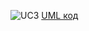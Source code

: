 ![UC3](https://www.planttext.com/api/plantuml/img/fLHDRn9H5Ds_Nt5JjorE6sCC_KYRwiAT6nDtPWe39LB63DEDOG55gOkc6aDgOgnQ-mT611aeG__2VV_8y-w3LXgOZGiIvhvxxpdttFFUTZLqW_3me4o7LI_OoULszzrAiLGfgh9N26dVS_DUe3OAVYMad5_sWqt7SQXQUkDjhZxQsjZRUkRcNhb5BxjnVs-BTl87fKgf6WPkw0TgGTb3K_RqiQrulhlo82sFppdYFdSuild4RHvp5q64EE54Vo0UIQYdwnpf8nxhkZxZJYQrxQK-Hd837M8UScoRyqUq6Q4uqMUweOzk6ouJNt1iOjm3N9JU_BjmwN5NDuLRvmR0aB_6pqH_SqJScMNV0l1d0g-81y1lfkFy04OV65Vw1CH0TO9oRZ5vC4UQz8wVH8uhVGfv889X4XiUKse2iB03FNdnqd6oHYlXJv2tXncXQ5V6jlyYtLxCGdgiPiqGehHk4qh6ieucN-kcV1B_4b_495x05lMxJAhX-9jismYJY3Jes0940WZZbu4TJNcL_DJrghRO43Kb5qTbKqn3e5i7Lbz0ZkqiCAuzbOFnnCPmX9biQ0ycmtQagcTK8uJ7Pi-qn5_lhdHfNLNyqAEWLDmFwPxh5WgkEoj6uEMD22J5V_WAu1seAFkoCviEPk8PczTKzexn2QJjiAUOveRLNEOc6TJb-iRccmTcL1ZS23BlsZRq2GzrSvaKBdhVjk_hzwYkowfY7f5-2u04QJ0aZj49uq2_TVK_Agp-eqBgsh5t_xLI5gNW8nz6KTEbM37CsdiJTvbWWXRo8i7KF_cIBuc_u95e4QAZ3BSoV85_mri9v7KOAsJ5fd1bpLbpXDyKS1iVUBIL-Wi0)
[UML код](https://www.planttext.com/?text=fLHDRn9H5Ds_Nt5JjorE6sCC_KYRwiAT6nDtPWe39LB63DEDOG55gOkc6aDgOgnQ-mT611aeG__2VV_8y-w3LXgOZGiIvhvxxpdttFFUTZLqW_3me4o7LI_OoULszzrAiLGfgh9N26dVS_DUe3OAVYMad5_sWqt7SQXQUkDjhZxQsjZRUkRcNhb5BxjnVs-BTl87fKgf6WPkw0TgGTb3K_RqiQrulhlo82sFppdYFdSuild4RHvp5q64EE54Vo0UIQYdwnpf8nxhkZxZJYQrxQK-Hd837M8UScoRyqUq6Q4uqMUweOzk6ouJNt1iOjm3N9JU_BjmwN5NDuLRvmR0aB_6pqH_SqJScMNV0l1d0g-81y1lfkFy04OV65Vw1CH0TO9oRZ5vC4UQz8wVH8uhVGfv889X4XiUKse2iB03FNdnqd6oHYlXJv2tXncXQ5V6jlyYtLxCGdgiPiqGehHk4qh6ieucN-kcV1B_4b_495x05lMxJAhX-9jismYJY3Jes0940WZZbu4TJNcL_DJrghRO43Kb5qTbKqn3e5i7Lbz0ZkqiCAuzbOFnnCPmX9biQ0ycmtQagcTK8uJ7Pi-qn5_lhdHfNLNyqAEWLDmFwPxh5WgkEoj6uEMD22J5V_WAu1seAFkoCviEPk8PczTKzexn2QJjiAUOveRLNEOc6TJb-iRccmTcL1ZS23BlsZRq2GzrSvaKBdhVjk_hzwYkowfY7f5-2u04QJ0aZj49uq2_TVK_Agp-eqBgsh5t_xLI5gNW8nz6KTEbM37CsdiJTvbWWXRo8i7KF_cIBuc_u95e4QAZ3BSoV85_mri9v7KOAsJ5fd1bpLbpXDyKS1iVUBIL-Wi0)
